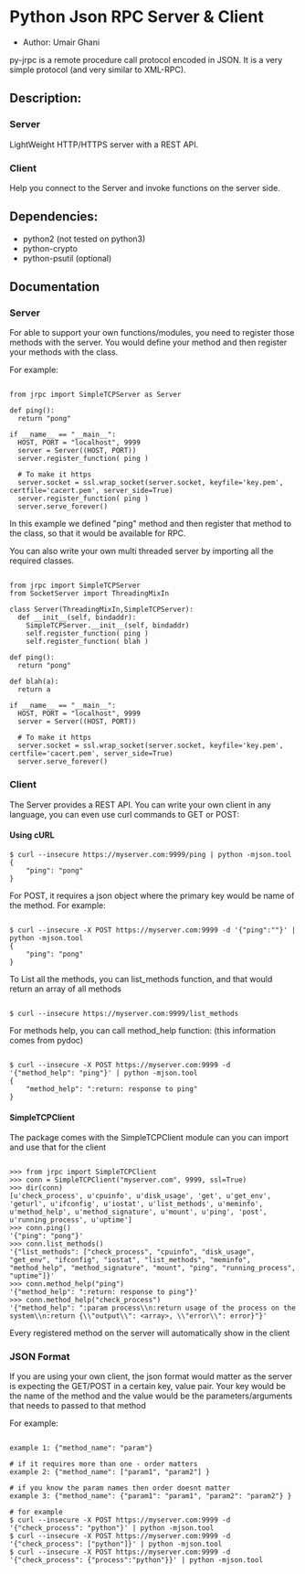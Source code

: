 # Python Json RPC Server & Client
* Author: Umair Ghani

py-jrpc is a remote procedure call protocol encoded in JSON. It is a very simple protocol (and very similar to XML-RPC).

## Description:
### Server
LightWeight HTTP/HTTPS server with a REST API.

### Client
Help you connect to the Server and invoke functions on the server side.

## Dependencies:
* python2 (not tested on python3)
* python-crypto
* python-psutil (optional)

## Documentation
### Server
For able to support your own functions/modules, you need to register those methods with the server.
You would define your method and then register your methods with the class.

For example:

```

from jrpc import SimpleTCPServer as Server

def ping():
  return "pong"

if __name__ == "__main__":
  HOST, PORT = "localhost", 9999
  server = Server((HOST, PORT))
  server.register_function( ping )

  # To make it https
  server.socket = ssl.wrap_socket(server.socket, keyfile='key.pem', certfile='cacert.pem', server_side=True)
  server.register_function( ping )
  server.serve_forever()

```

In this example we defined "ping" method and then register that method to the class, so that it would be available for RPC.

You can also write your own multi threaded server by importing all the required classes.

```

from jrpc import SimpleTCPServer
from SocketServer import ThreadingMixIn

class Server(ThreadingMixIn,SimpleTCPServer):
  def __init__(self, bindaddr):
    SimpleTCPServer.__init__(self, bindaddr)
    self.register_function( ping )
    self.register_function( blah )

def ping():
  return "pong"

def blah(a):
  return a

if __name__ == "__main__":
  HOST, PORT = "localhost", 9999
  server = Server((HOST, PORT))

  # To make it https
  server.socket = ssl.wrap_socket(server.socket, keyfile='key.pem', certfile='cacert.pem', server_side=True)
  server.serve_forever()

```

### Client
The Server provides a REST API. You can write your own client in any language, you can even use curl commands to GET or POST:

#### Using cURL

```
$ curl --insecure https://myserver.com:9999/ping | python -mjson.tool
{
    "ping": "pong"
}

```

For POST, it requires a json object where the primary key would be name of the method.
For example:

```

$ curl --insecure -X POST https://myserver.com:9999 -d '{"ping":""}' | python -mjson.tool
{
    "ping": "pong"
}

```

To List all the methods, you can list_methods function, and that would return an array of all methods

```

$ curl --insecure https://myserver.com:9999/list_methods

```

For methods help, you can call method_help function:
(this information comes from pydoc)

```

$ curl --insecure -X POST https://myserver.com:9999 -d '{"method_help": "ping"}' | python -mjson.tool
{
    "method_help": ":return: response to ping"
}

```

#### SimpleTCPClient
The package comes with the SimpleTCPClient module can you can import and use that for the client

```

>>> from jrpc import SimpleTCPClient
>>> conn = SimpleTCPClient("myserver.com", 9999, ssl=True)
>>> dir(conn)
[u'check_process', u'cpuinfo', u'disk_usage', 'get', u'get_env', 'geturl', u'ifconfig', u'iostat', u'list_methods', u'meminfo', u'method_help', u'method_signature', u'mount', u'ping', 'post', u'running_process', u'uptime']
>>> conn.ping()
'{"ping": "pong"}'
>>> conn.list_methods()
'{"list_methods": ["check_process", "cpuinfo", "disk_usage", "get_env", "ifconfig", "iostat", "list_methods", "meminfo", "method_help", "method_signature", "mount", "ping", "running_process", "uptime"]}'
>>> conn.method_help("ping")
'{"method_help": ":return: response to ping"}'
>>> conn.method_help("check_process")
'{"method_help": ":param process\\n:return usage of the process on the system\\n:return {\\"output\\": <array>, \\"error\\": error}"}'

```

Every registered method on the server will automatically show in the client

### JSON Format

If you are using your own client, the json format would matter as the server is expecting the GET/POST in a certain key, value pair.
Your key would be the name of the method and the value would be the parameters/arguments that needs to passed to that method

For example:

```

example 1: {"method_name": "param"}

# if it requires more than one - order matters
example 2: {"method_name": ["param1", "param2"] }

# if you know the param names then order doesnt matter
example 3: {"method_name": {"param1": "param1", "param2": "param2"} }

# for example
$ curl --insecure -X POST https://myserver.com:9999 -d '{"check_process": "python"}' | python -mjson.tool
$ curl --insecure -X POST https://myserver.com:9999 -d '{"check_process": ["python"]}' | python -mjson.tool
$ curl --insecure -X POST https://myserver.com:9999 -d '{"check_process": {"process":"python"}}' | python -mjson.tool
